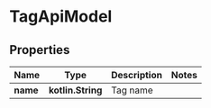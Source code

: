 
# TagApiModel

## Properties
| Name | Type | Description | Notes |
| ------------ | ------------- | ------------- | ------------- |
| **name** | **kotlin.String** | Tag name |  |



